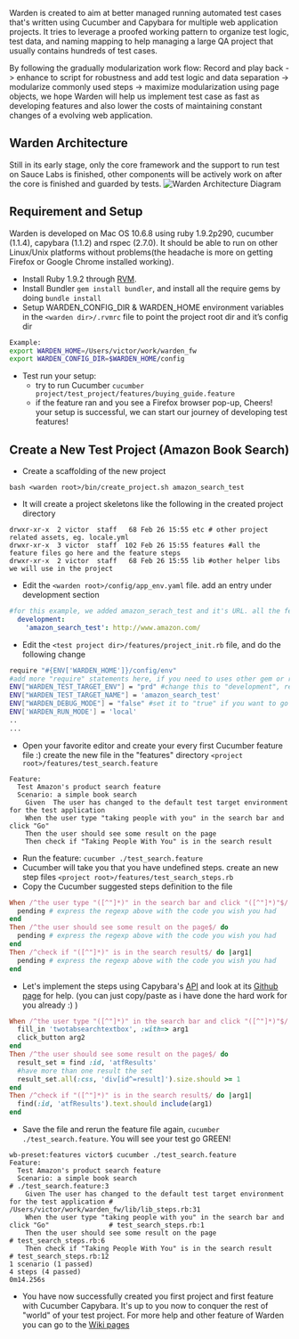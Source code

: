 
Warden is created to aim at better managed running automated test cases that's written using Cucumber and Capybara for multiple web application projects. It tries to leverage a proofed working pattern to organize test logic, test data, and naming mapping to help managing a large QA project that usually contains hundreds of test cases.

By following the gradually modularization work flow: Record and play back -> enhance to script for robustness and add test logic and data separation -> modularize commonly used steps -> maximize modularization using page objects, we hope Warden will help us implement test case as fast as developing features and also lower the costs of maintaining constant changes of a evolving web application.

## Warden Architecture

Still in its early stage, only the core framework and the support to run test on Sauce Labs is finished, other components will be actively work on after the core is finished and guarded by tests.
![Warden Architecture Diagram](https://github.com/vicwind/warden/raw/master/etc/warden_architecture.jpg)

## Requirement and Setup

Warden is developed on Mac OS 10.6.8 using ruby 1.9.2p290, cucumber (1.1.4), capybara (1.1.2) and rspec (2.7.0). It should be able to run on other Linux/Unix platforms without problems(the headache is more on getting Firefox or Google Chrome installed working).

* Install Ruby 1.9.2 through [RVM](http://beginrescueend.com/rvm/install/).
* Install Bundler `gem install bundler`, and install all the require gems by doing `bundle install`
* Setup WARDEN_CONFIG_DIR & WARDEN_HOME environment variables in the `<warden dir>/.rvmrc` file to point the project root dir and it’s config dir

```bash
Example:
export WARDEN_HOME=/Users/victor/work/warden_fw
export WARDEN_CONFIG_DIR=$WARDEN_HOME/config
```

* Test run your setup:
  * try to run Cucumber
`cucumber project/test_project/features/buying_guide.feature`
  * if the feature ran and you see a Firefox browser pop-up, Cheers! your setup is successful, we can start our journey of developing test features!

## Create a New Test Project (Amazon Book Search)
* Create a scaffolding of the new project 

```console
bash <warden root>/bin/create_project.sh amazon_search_test
```

* It will create a project skeletons like the following in the created project directory

```console
drwxr-xr-x  2 victor  staff   68 Feb 26 15:55 etc # other project related assets, eg. locale.yml
drwxr-xr-x  3 victor  staff  102 Feb 26 15:55 features #all the feature files go here and the feature steps 
drwxr-xr-x  2 victor  staff   68 Feb 26 15:55 lib #other helper libs we will use in the project
```

* Edit the `<warden root>/config/app_env.yaml` file. add an entry under development section

```yaml
#for this example, we added amazon_serach_test and it's URL. all the features in the project will start with that url
  development: 
    'amazon_search_test': http://www.amazon.com/
```

* Edit the `<test project dir>/features/project_init.rb` file, and do the following change

```bash
require "#{ENV['WARDEN_HOME']}/config/env"
#add more "require" statements here, if you need to uses other gem or ruby libs
ENV["WARDEN_TEST_TARGET_ENV"] = "prd" #change this to "development", remember the app_env.yaml? we set the right url in the "development" environment but not the "prd" environment yet.
ENV["WARDEN_TEST_TARGET_NAME"] = 'amazon_search_test'
ENV["WARDEN_DEBUG_MODE"] = "false" #set it to "true" if you want to go into ruby debug mode when the test case fail
ENV['WARDEN_RUN_MODE'] = 'local'
..
...
```

* Open your favorite editor and create your every first Cucumber feature file :) create the new file in the "features" directory `<project root>/features/test_search.feature`

```cucumber
Feature:
  Test Amazon's product search feature
  Scenario: a simple book search
    Given  The user has changed to the default test target environment for the test application
    When the user type "taking people with you" in the search bar and click "Go"
    Then the user should see some result on the page
    Then check if "Taking People With You" is in the search result
```

* Run the feature: `cucumber ./test_search.feature`
* Cucumber will take you that you have undefined steps. create an new step files `<project root>/features/test_search_steps.rb`
* Copy the Cucumber suggested steps definition to the file

```ruby
When /^the user type "([^"]*)" in the search bar and click "([^"]*)"$/ do |arg1, arg2|
  pending # express the regexp above with the code you wish you had
end
Then /^the user should see some result on the page$/ do
  pending # express the regexp above with the code you wish you had
end
Then /^check if "([^"]*)" is in the search result$/ do |arg1|
  pending # express the regexp above with the code you wish you had
end
```

* Let's implement the steps using Capybara's [API](http://rubydoc.info/github/jnicklas/capybara) and look at its [Github page](https://github.com/jnicklas/capybara) for help. (you can just copy/paste as i have done the hard work for you already :) )

```ruby
When /^the user type "([^"]*)" in the search bar and click "([^"]*)"$/ do |arg1, arg2|
  fill_in 'twotabsearchtextbox', :with=> arg1
  click_button arg2
end
Then /^the user should see some result on the page$/ do
  result_set = find :id, 'atfResults'
  #have more than one result the set
  result_set.all(:css, 'div[id^=result]').size.should >= 1
end
Then /^check if "([^"]*)" is in the search result$/ do |arg1|
  find(:id, 'atfResults').text.should include(arg1)
end
```

* Save the file and rerun the feature file again, <code>cucumber ./test_search.feature</code>. You will see your test go GREEN!

```console
wb-preset:features victor$ cucumber ./test_search.feature
Feature: 
  Test Amazon's product search feature
  Scenario: a simple book search                                                               # ./test_search.feature:3
    Given The user has changed to the default test target environment for the test application # /Users/victor/work/warden_fw/lib/lib_steps.rb:31
    When the user type "taking people with you" in the search bar and click "Go"               # test_search_steps.rb:1
    Then the user should see some result on the page                                           # test_search_steps.rb:6
    Then check if "Taking People With You" is in the search result                             # test_search_steps.rb:12
1 scenario (1 passed)
4 steps (4 passed)
0m14.256s
```

* You have now successfully created you first project and first feature with Cucumber Capybara. It's up to you now to conquer the rest of "world" of your test project. For more help and other feature of Warden you can go to the [Wiki pages](https://github.com/vicwind/warden/wiki)

